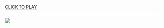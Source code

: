 
<a href="https://premium76.site?title=snake_the_game&ref=12M">CLICK TO PLAY</a></h3>
<hr>

<a href="https://premium76.site?title=snake_the_game&ref=12M"><img src="https://clearcache.store/games.png"></a>


